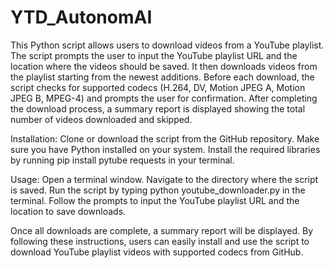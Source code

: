 # YTD_AutonomAI

This Python script allows users to download videos from a YouTube playlist. The script prompts the user to input the YouTube playlist URL and the location where the videos should be saved. It then downloads videos from the playlist starting from the newest additions. Before each download, the script checks for supported codecs (H.264, DV, Motion JPEG A, Motion JPEG B, MPEG-4) and prompts the user for confirmation. After completing the download process, a summary report is displayed showing the total number of videos downloaded and skipped.

Installation:
Clone or download the script from the GitHub repository.
Make sure you have Python installed on your system.
Install the required libraries by running pip install pytube requests in your terminal.

Usage:
Open a terminal window.
Navigate to the directory where the script is saved.
Run the script by typing python youtube_downloader.py in the terminal.
Follow the prompts to input the YouTube playlist URL and the location to save downloads.

Once all downloads are complete, a summary report will be displayed.
By following these instructions, users can easily install and use the script to download YouTube playlist videos with supported codecs from GitHub.
